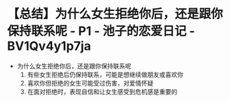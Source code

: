 # 【总结】为什么女生拒绝你后，还是跟你保持联系呢 - P1 - 池子的恋爱日记 - BV1Qv4y1p7ja

-   为什么女生拒绝你后，还是跟你保持联系呢
    1.  有些女生拒绝后仍保持联系，可能是想继续做朋友或喜欢你
    2.  喜欢你但拒绝的女生可能受过伤害，对爱情怀疑
    3.  在面对拒绝时，表现自信和让女生感受到危机感是重要的